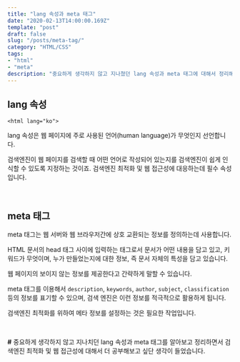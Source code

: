 ```yaml
---
title: "lang 속성과 meta 태그"
date: "2020-02-13T14:00:00.169Z"
template: "post"
draft: false
slug: "/posts/meta-tag/"
category: "HTML/CSS"
tags:
- "html"
- "meta"
description: "중요하게 생각하지 않고 지나쳤던 lang 속성과 meta 태그에 대해서 정리해보자"
---
```


## lang 속성

`<html lang="ko">`

lang 속성은 웹 페이지에 주로 사용된 언어(human language)가 무엇인지 선언합니다.

검색엔진이 웹 페이지를 검색할 때 어떤 언어로 작성되어 있는지를 검색엔진이 쉽게 인식할 수 있도록 지정하는 것이죠. 검색엔진 최적화 및 웹 접근성에 대응하는데 필수 속성입니다.

<br>

## meta 태그

meta 태그는 웹 서버와 웹 브라우저간에 상호 교환되는 정보를 정의하는데 사용합니다.

HTML 문서의 head 태그 사이에 입력하는 태그로서 문서가 어떤 내용을 담고 있고, 키워드가 무엇이며, 누가 만들었는지에 대한 정보, 즉 문서 자체의 특성을 담고 있습니다.

웹 페이지의 보이지 않는 정보를 제공한다고 간략하게 말할 수 있습니다.

meta 태그를 이용해서 `description`, `keywords`, `author`, `subject`, `classification` 등의 정보를 표기할 수 있으며, 검색 엔진은 이런 정보를 적극적으로 활용하게 됩니다.

검색엔진 최적화를 위하여 메타 정보를 설정하는 것은 필요한 작업입니다.

<br>

**#** 중요하게 생각하지 않고 지나치던 lang 속성과 meta 태그를 알아보고 정리하면서 검색엔진 최적화 및 웹 접근성에 대해서 더 공부해보고 싶단 생각이 들었습니다.
